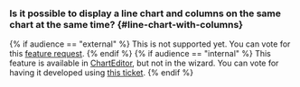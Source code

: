 ### Is it possible to display a line chart and columns on the same chart at the same time? {#line-chart-with-columns}

{% if audience == "external" %} This is not supported yet. You can vote for this [feature request](https://cloud.yandex.ru/features/878). {% endif %} {% if audience == "internal" %} This feature is available in [ChartEditor](https://charts.yandex-team.ru/editor), but not in the wizard. You can vote for having it developed using [this ticket](https://st.yandex-team.ru/DLFR-64). {% endif %}
